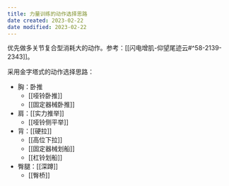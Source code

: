 ```yaml
---
title: 力量训练的动作选择思路
date created: 2023-02-22
date modified: 2023-02-22
---
```

优先做多关节复合型消耗大的动作。参考：[[闪电增肌-仰望尾迹云#^58-2139-2343]]。

采用金字塔式的动作选择思路：

- 胸：卧推
	- [[哑铃卧推]]
	- [[固定器械卧推]]
- 肩：[[实力推举]]
	- [[哑铃侧平举]]
- 背：[[硬拉]]
	- [[高位下拉]]
	- [[固定器械划船]]
	- [[杠铃划船]]
- 臀腿：[[深蹲]]
	- [[臀桥]]